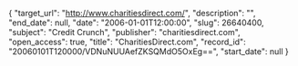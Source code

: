 {
  "target_url": "http://www.charitiesdirect.com/", 
  "description": "", 
  "end_date": null, 
  "date": "2006-01-01T12:00:00", 
  "slug": 26640400, 
  "subject": "Credit Crunch", 
  "publisher": "charitiesdirect.com", 
  "open_access": true, 
  "title": "CharitiesDirect.com", 
  "record_id": "20060101T120000/VDNuNUUAefZKSQMdO5OxEg==", 
  "start_date": null
}

